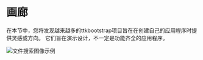 # 画廊

在本节中，您将发现越来越多的ttkbootstrap项目旨在在创建自己的应用程序时提供灵感或方向。 它们旨在演示设计，不一定是功能齐全的应用程序。

![文件搜索图像示例](../assets/gallery/back_me_up.png)